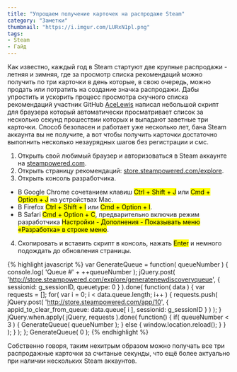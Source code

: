 ```yaml
---
title: "Упрощаем получение карточек на распродаже Steam"
category: "Заметки"
thumbnail: "https://i.imgur.com/LURxN1pl.png"
tags:
- Steam
- Гайд
---
```


Как известно, каждый год в Steam стартуют две крупные распродажи - летняя и зимняя, где за просмотр списка рекомендаций можно получить по три карточки в день которые, в свою очередь, можно продать или потратить на создание значка распродажи. Дабы упростить и ускорить процесс просмотра скучного списка рекомендаций участник GitHub [AceLewis][1] написал небольшой скрипт для браузера который автоматически просматривает список за несколько секунд прошествии которых и выпадают заветные три карточки. Способ безопасен и работает уже несколько лет, бана Steam аккаунта вы не получите, а вот чтобы получить карточки достаточно выполнить несколько незаурядных шагов без регистрации и смс.

1. Открыть свой любимый браузер и авторизоваться в Steam аккаунте на [steampowered.com][2].
2. Открыть страницу рекомендаций: [store.steampowered.com/explore][3].
3. Открыть консоль разработчика.
- В Google Chrome сочетанием клавиш <mark>Ctrl + Shift + J</mark> или <mark>Cmd + Option + J</mark> на устройствах Mac.
- В Firefox <mark>Ctrl + Shift + I</mark> или <mark>Cmd + Option + I</mark>.
- В Safari <mark>Cmd + Option + C</mark>, предварительно включив режим разработчика <mark>Настройки - Дополнения - Показывать меню «Разработка» в строке меню</mark>.
4. Скопировать и вставить скрипт в консоль, нажать <mark>Enter</mark> и немного подождать до обновления страницы.

{% highlight javascript %}
var GenerateQueue = function( queueNumber )
{
	console.log( 'Queue #' + ++queueNumber );
	jQuery.post( 'http://store.steampowered.com/explore/generatenewdiscoveryqueue', { sessionid: g_sessionID, queuetype: 0 } ).done( function( data )
	{
	    var requests = [];
	    for( var i = 0; i < data.queue.length; i++ )
	    {
	        requests.push( jQuery.post( 'http://store.steampowered.com/app/10', { appid_to_clear_from_queue: data.queue[ i ], sessionid: g_sessionID } ) );
	    }
	    jQuery.when.apply( jQuery, requests ).done( function()
	    {
	        if( queueNumber < 3 )
	        {
	            GenerateQueue( queueNumber );
	        }
	        else
	        {
	            window.location.reload();
	        }
	    } );
	} );
};
GenerateQueue( 0 );
{% endhighlight %}

Собственно говоря, таким нехитрым образом можно получать все три распродажные карточки за считаные секунды, что ещё более актуально при наличии нескольких Steam аккаунтов. 

[1]:	https://github.com/AceLewis/
[2]:	http://steampowered.com/
[3]:	http://store.steampowered.com/explore/